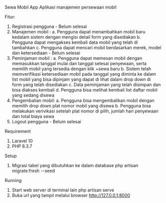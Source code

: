 Sewa Mobil App
Aplikasi manajemen persewaan mobil

Fitur:
1. Registrasi pengguna - Belum selesai
2. Manajemen mobil :
    a. Pengguna dapat menambahkan mobil baru kedalam sistem dengan mengisi detail form yang disediakan
    b. Pengguna dapat mengakses kembali data mobil yang telah di tambahkan
    c. Pengguna dapat mencari mobil berdasarkan merek, model dan ketersediaan - Belum selesai
3. Peminjaman mobil :
    a. Pengguna dapat memesan mobil dengan memasukkan tanggal mulai dan tanggal selesai penyewaan, serta memilih mobil yang tersedia dengan klik +sewa baru
    b. Sistem telah memverifikasi ketersediaan mobil pada tanggal yang diminta ke dalam list mobil yang bisa dipinjam yang dapat di lihat dalam drop down di form yang telah disediakan
    c. Data peminjaman yang telah disimpan dan bisa diakses kembali
    d. Pengguna bisa melihat kembali list daftar mobil yang sedang disewa 
4. Pengembalian mobil:
    a. Pengguna bisa mengembalikan mobil dengan memilih drop down plat nomor mobil yang disewa
    b. Pengguna bisa melakukan verivikasi setelah plat nomor di pilih, jumlah hari penyewaan dan total biaya sewa
5. Logout pengguna - Belum selesai

Requirement
1. Laravel 10
2. PHP 8.3.7

Setup
1. Migrasi tabel yang dibutuhkan ke dalam database
    php artisan migrate:fresh --seed

Running
1. Start web server di terminal lain
    php artisan serve
2. Buka url yang tampil melalui browser
    http://127.0.0.1:8000
